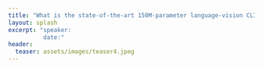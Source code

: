 ```yaml
---
title: "What is the state-of-the-art 150M-parameter language-vision CLIP model of OpenAI looking at?"
layout: splash
excerpt: "speaker:
          date:"
header:
  teaser: assets/images/teaser4.jpeg
---
```

